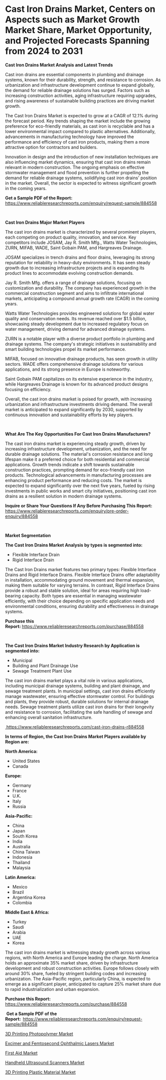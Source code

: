 <p><h1>Cast Iron Drains Market, Centers on Aspects such as Market Growth Market Share, Market Opportunity, and Projected Forecasts Spanning from 2024 to 2031</h1></p><p><strong>Cast Iron Drains Market Analysis and Latest Trends</strong></p>
<p><p>Cast iron drains are essential components in plumbing and drainage systems, known for their durability, strength, and resistance to corrosion. As urbanization and infrastructure development continue to expand globally, the demand for reliable drainage solutions has surged. Factors such as increasing construction activities, aging infrastructure requiring upgrades, and rising awareness of sustainable building practices are driving market growth.</p><p>The Cast Iron Drains Market is expected to grow at a CAGR of 12.1% during the forecast period. Key trends shaping the market include the growing preference for eco-friendly materials, as cast iron is recyclable and has a lower environmental impact compared to plastic alternatives. Additionally, advancements in manufacturing technology have improved the performance and efficiency of cast iron products, making them a more attractive option for contractors and builders.</p><p>Innovation in design and the introduction of new installation techniques are also influencing market dynamics, ensuring that cast iron drains remain relevant in modern construction. The ongoing emphasis on effective stormwater management and flood prevention is further propelling the demand for reliable drainage systems, solidifying cast iron drains' position in the market. Overall, the sector is expected to witness significant growth in the coming years.</p></p>
<p><strong>Get a Sample PDF of the Report:&nbsp;</strong> <a href="https://www.reliableresearchreports.com/enquiry/request-sample/884558?utm_campaign=10&utm_medium=2&utm_source=Github&utm_content=ia&utm_term=07112024&utm_id=cast-iron-drains">https://www.reliableresearchreports.com/enquiry/request-sample/884558</a></p>
<p>&nbsp;</p>
<p><strong>Cast Iron Drains Major Market Players</strong></p>
<p><p>The cast iron drains market is characterized by several prominent players, each competing on product quality, innovation, and service. Key competitors include JOSAM, Jay R. Smith Mfg., Watts Water Technologies, ZURN, MIFAB, WADE, Saint Gobain PAM, and Hargreaves Drainage. </p><p>JOSAM specializes in trench drains and floor drains, leveraging its strong reputation for reliability in heavy-duty environments. It has seen steady growth due to increasing infrastructure projects and is expanding its product lines to accommodate evolving construction demands.</p><p>Jay R. Smith Mfg. offers a range of drainage solutions, focusing on customization and durability. The company has experienced growth in the commercial construction segment and aims to infiltrate international markets, anticipating a compound annual growth rate (CAGR) in the coming years.</p><p>Watts Water Technologies provides engineered solutions for global water quality and conservation needs. Its revenue reached over $1.5 billion, showcasing steady development due to increased regulatory focus on water management, driving demand for advanced drainage systems.</p><p>ZURN is a notable player with a diverse product portfolio in plumbing and drainage systems. The company's strategic initiatives in sustainability and smart building technologies propel its market performance.</p><p>MIFAB, focused on innovative drainage products, has seen growth in utility sectors. WADE offers comprehensive drainage solutions for various applications, and its strong presence in Europe is noteworthy.</p><p>Saint Gobain PAM capitalizes on its extensive experience in the industry, while Hargreaves Drainage is known for its advanced product designs focusing on efficiency.</p><p>Overall, the cast iron drains market is poised for growth, with increasing urbanization and infrastructure investments driving demand. The overall market is anticipated to expand significantly by 2030, supported by continuous innovation and sustainability efforts by key players.</p></p>
<p>&nbsp;</p>
<p><strong>What Are The Key Opportunities For Cast Iron Drains Manufacturers?</strong></p>
<p><p>The cast iron drains market is experiencing steady growth, driven by increasing infrastructure development, urbanization, and the need for durable drainage solutions. The material's corrosion resistance and long lifespan make it a preferred choice for both residential and commercial applications. Growth trends indicate a shift towards sustainable construction practices, prompting demand for eco-friendly cast iron products. Technological advancements in manufacturing processes are enhancing product performance and reducing costs. The market is expected to expand significantly over the next five years, fueled by rising investments in public works and smart city initiatives, positioning cast iron drains as a resilient solution in modern drainage systems.</p></p>
<p><strong>Inquire or Share Your Questions If Any Before Purchasing This Report:</strong> <a href="https://www.reliableresearchreports.com/enquiry/pre-order-enquiry/884558?utm_campaign=10&utm_medium=2&utm_source=Github&utm_content=ia&utm_term=07112024&utm_id=cast-iron-drains">https://www.reliableresearchreports.com/enquiry/pre-order-enquiry/884558</a></p>
<p>&nbsp;</p>
<p><strong>Market Segmentation</strong></p>
<p><strong>The Cast Iron Drains Market Analysis by types is segmented into:</strong></p>
<p><ul><li>Flexible Interface Drain</li><li>Rigid Interface Drain</li></ul></p>
<p><p>The Cast Iron Drains market features two primary types: Flexible Interface Drains and Rigid Interface Drains. Flexible Interface Drains offer adaptability in installation, accommodating ground movement and thermal expansion, making them suitable for varying terrains. In contrast, Rigid Interface Drains provide a robust and stable solution, ideal for areas requiring high load-bearing capacity. Both types are essential in managing wastewater efficiently, with their choice depending on specific application needs and environmental conditions, ensuring durability and effectiveness in drainage systems.</p></p>
<p><strong>Purchase this Report:&nbsp;</strong><a href="https://www.reliableresearchreports.com/purchase/884558?utm_campaign=10&utm_medium=2&utm_source=Github&utm_content=ia&utm_term=07112024&utm_id=cast-iron-drains">https://www.reliableresearchreports.com/purchase/884558</a></p>
<p>&nbsp;</p>
<p><strong>The Cast Iron Drains Market Industry Research by Application is segmented into:</strong></p>
<p><ul><li>Municipal</li><li>Building and Plant Drainage Use</li><li>Sewage Treatment Plant Use</li></ul></p>
<p><p>The cast iron drains market plays a vital role in various applications, including municipal drainage systems, building and plant drainage, and sewage treatment plants. In municipal settings, cast iron drains efficiently manage wastewater, ensuring effective stormwater control. For buildings and plants, they provide robust, durable solutions for internal drainage needs. Sewage treatment plants utilize cast iron drains for their longevity and resistance to corrosion, facilitating the safe handling of sewage and enhancing overall sanitation infrastructure.</p></p>
<p><a href="https://www.reliableresearchreports.com/cast-iron-drains-r884558?utm_campaign=10&utm_medium=2&utm_source=Github&utm_content=ia&utm_term=07112024&utm_id=cast-iron-drains">&nbsp;https://www.reliableresearchreports.com/cast-iron-drains-r884558</a></p>
<p><strong>In terms of Region, the Cast Iron Drains Market Players available by Region are:</strong></p>
<p>
    <p> <strong> North America: </strong>
        <ul>
            <li>United States</li>
            <li>Canada</li>
        </ul>
        </p> 
    <p> <strong> Europe: </strong>
        <ul>
            <li>Germany</li>
            <li>France</li>
            <li>U.K.</li>
            <li>Italy</li>
            <li>Russia</li>
        </ul>
        </p> 
    <p> <strong> Asia-Pacific: </strong>
        <ul>
            <li>China</li>
            <li>Japan</li>
            <li>South Korea</li>
            <li>India</li>
            <li>Australia</li>
            <li>China Taiwan</li>
            <li>Indonesia</li>
            <li>Thailand</li>
            <li>Malaysia</li>
        </ul>
        </p> 
    <p> <strong> Latin America: </strong>
        <ul>
            <li>Mexico</li>
            <li>Brazil</li>
            <li>Argentina Korea</li>
            <li>Colombia</li>
        </ul>
        </p> 
    <p> <strong> Middle East & Africa: </strong>
        <ul>
            <li>Turkey</li>
            <li>Saudi</li>
            <li>Arabia</li>
            <li>UAE</li>
            <li>Korea</li>
        </ul>
    </p>
    </p>
<p><p>The cast iron drains market is witnessing steady growth across various regions, with North America and Europe leading the charge. North America holds an approximate 35% market share, driven by infrastructure development and robust construction activities. Europe follows closely with around 30% share, fueled by stringent building codes and increasing urbanization. The Asia-Pacific region, particularly China, is expected to emerge as a significant player, anticipated to capture 25% market share due to rapid industrialization and urban expansion.</p></p>
<p><strong>Purchase this Report: </strong><a href="https://www.reliableresearchreports.com/purchase/884558?utm_campaign=10&utm_medium=2&utm_source=Github&utm_content=ia&utm_term=07112024&utm_id=cast-iron-drains">https://www.reliableresearchreports.com/purchase/884558</a></p>
<p>&nbsp;<strong>Get a Sample PDF of the Report:&nbsp;&nbsp;</strong><a href="https://www.reliableresearchreports.com/enquiry/request-sample/884558?utm_campaign=10&utm_medium=2&utm_source=Github&utm_content=ia&utm_term=07112024&utm_id=cast-iron-drains">https://www.reliableresearchreports.com/enquiry/request-sample/884558</a></p>
<p><strong></strong></p>
<p><p><a href="https://github.com/JubayerMia832/Market-Research-Report-List-1/blob/main/3d-printing-photopolymer-market.md?utm_campaign=10&utm_medium=2&utm_source=Github&utm_content=ia&utm_term=07112024&utm_id=cast-iron-drains">3D Printing Photopolymer Market</a></p><p><a href="https://issuu.com/reportprime-2/docs/excimer-and-femtosecond-ophthalmic-_1a3da675e6e0e4?utm_campaign=10&utm_medium=2&utm_source=Github&utm_content=ia&utm_term=07112024&utm_id=cast-iron-drains">Excimer and Femtosecond Ophthalmic Lasers Market</a></p><p><a href="https://issuu.com/reportprime-2/docs/first-aid-market-size-2030.pptx_bb1970370825ad?utm_campaign=10&utm_medium=2&utm_source=Github&utm_content=ia&utm_term=07112024&utm_id=cast-iron-drains">First Aid Market</a></p><p><a href="https://issuu.com/reportprime-2/docs/handheld-ultrasound-scanners-market_be3c6eeeae03e7?utm_campaign=10&utm_medium=2&utm_source=Github&utm_content=ia&utm_term=07112024&utm_id=cast-iron-drains">Handheld Ultrasound Scanners Market</a></p><p><a href="https://github.com/ygfu6u/Market-Research-Report-List-1/blob/main/3d-printing-plastic-material-market.md?utm_campaign=10&utm_medium=2&utm_source=Github&utm_content=ia&utm_term=07112024&utm_id=cast-iron-drains">3D Printing Plastic Material Market</a></p></p>